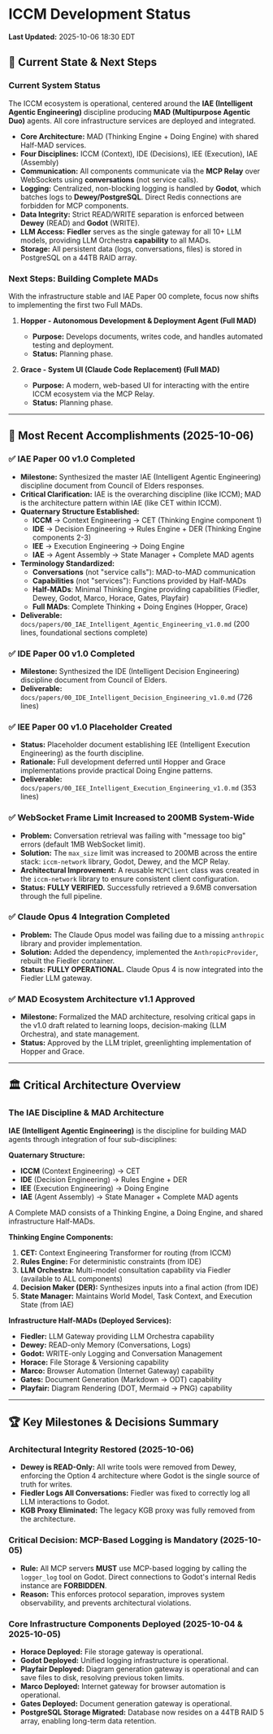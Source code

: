 # ICCM Development Status
**Last Updated:** 2025-10-06 18:30 EDT

## 🎯 Current State & Next Steps

### Current System Status
The ICCM ecosystem is operational, centered around the **IAE (Intelligent Agentic Engineering)** discipline producing **MAD (Multipurpose Agentic Duo)** agents. All core infrastructure services are deployed and integrated.

*   **Core Architecture:** MAD (Thinking Engine + Doing Engine) with shared Half-MAD services.
*   **Four Disciplines:** ICCM (Context), IDE (Decisions), IEE (Execution), IAE (Assembly)
*   **Communication:** All components communicate via the **MCP Relay** over WebSockets using **conversations** (not service calls).
*   **Logging:** Centralized, non-blocking logging is handled by **Godot**, which batches logs to **Dewey/PostgreSQL**. Direct Redis connections are forbidden for MCP components.
*   **Data Integrity:** Strict READ/WRITE separation is enforced between **Dewey** (READ) and **Godot** (WRITE).
*   **LLM Access:** **Fiedler** serves as the single gateway for all 10+ LLM models, providing LLM Orchestra **capability** to all MADs.
*   **Storage:** All persistent data (logs, conversations, files) is stored in PostgreSQL on a 44TB RAID array.

### Next Steps: Building Complete MADs
With the infrastructure stable and IAE Paper 00 complete, focus now shifts to implementing the first two Full MADs.

1.  **Hopper - Autonomous Development & Deployment Agent (Full MAD)**
    *   **Purpose:** Develops documents, writes code, and handles automated testing and deployment.
    *   **Status:** Planning phase.

2.  **Grace - System UI (Claude Code Replacement) (Full MAD)**
    *   **Purpose:** A modern, web-based UI for interacting with the entire ICCM ecosystem via the MCP Relay.
    *   **Status:** Planning phase.

---

## 🚀 Most Recent Accomplishments (2025-10-06)

### ✅ IAE Paper 00 v1.0 Completed
*   **Milestone:** Synthesized the master IAE (Intelligent Agentic Engineering) discipline document from Council of Elders responses.
*   **Critical Clarification:** IAE is the overarching discipline (like ICCM); MAD is the architecture pattern within IAE (like CET within ICCM).
*   **Quaternary Structure Established:**
    - **ICCM** → Context Engineering → CET (Thinking Engine component 1)
    - **IDE** → Decision Engineering → Rules Engine + DER (Thinking Engine components 2-3)
    - **IEE** → Execution Engineering → Doing Engine
    - **IAE** → Agent Assembly → State Manager + Complete MAD agents
*   **Terminology Standardized:**
    - **Conversations** (not "service calls"): MAD-to-MAD communication
    - **Capabilities** (not "services"): Functions provided by Half-MADs
    - **Half-MADs**: Minimal Thinking Engine providing capabilities (Fiedler, Dewey, Godot, Marco, Horace, Gates, Playfair)
    - **Full MADs**: Complete Thinking + Doing Engines (Hopper, Grace)
*   **Deliverable:** `docs/papers/00_IAE_Intelligent_Agentic_Engineering_v1.0.md` (200 lines, foundational sections complete)

### ✅ IDE Paper 00 v1.0 Completed
*   **Milestone:** Synthesized the IDE (Intelligent Decision Engineering) discipline document from Council of Elders.
*   **Deliverable:** `docs/papers/00_IDE_Intelligent_Decision_Engineering_v1.0.md` (726 lines)

### ✅ IEE Paper 00 v1.0 Placeholder Created
*   **Status:** Placeholder document establishing IEE (Intelligent Execution Engineering) as the fourth discipline.
*   **Rationale:** Full development deferred until Hopper and Grace implementations provide practical Doing Engine patterns.
*   **Deliverable:** `docs/papers/00_IEE_Intelligent_Execution_Engineering_v1.0.md` (353 lines)

### ✅ WebSocket Frame Limit Increased to 200MB System-Wide
*   **Problem:** Conversation retrieval was failing with "message too big" errors (default 1MB WebSocket limit).
*   **Solution:** The `max_size` limit was increased to 200MB across the entire stack: `iccm-network` library, Godot, Dewey, and the MCP Relay.
*   **Architectural Improvement:** A reusable `MCPClient` class was created in the `iccm-network` library to ensure consistent client configuration.
*   **Status:** **FULLY VERIFIED.** Successfully retrieved a 9.6MB conversation through the full pipeline.

### ✅ Claude Opus 4 Integration Completed
*   **Problem:** The Claude Opus model was failing due to a missing `anthropic` library and provider implementation.
*   **Solution:** Added the dependency, implemented the `AnthropicProvider`, rebuilt the Fiedler container.
*   **Status:** **FULLY OPERATIONAL.** Claude Opus 4 is now integrated into the Fiedler LLM gateway.

### ✅ MAD Ecosystem Architecture v1.1 Approved
*   **Milestone:** Formalized the MAD architecture, resolving critical gaps in the v1.0 draft related to learning loops, decision-making (LLM Orchestra), and state management.
*   **Status:** Approved by the LLM triplet, greenlighting implementation of Hopper and Grace.

---

## 🏛️ Critical Architecture Overview

### The IAE Discipline & MAD Architecture
**IAE (Intelligent Agentic Engineering)** is the discipline for building MAD agents through integration of four sub-disciplines:

**Quaternary Structure:**
- **ICCM** (Context Engineering) → CET
- **IDE** (Decision Engineering) → Rules Engine + DER
- **IEE** (Execution Engineering) → Doing Engine
- **IAE** (Agent Assembly) → State Manager + Complete MAD agents

A Complete MAD consists of a Thinking Engine, a Doing Engine, and shared infrastructure Half-MADs.

**Thinking Engine Components:**
1.  **CET:** Context Engineering Transformer for routing (from ICCM)
2.  **Rules Engine:** For deterministic constraints (from IDE)
3.  **LLM Orchestra:** Multi-model consultation capability via Fiedler (available to ALL components)
4.  **Decision Maker (DER):** Synthesizes inputs into a final action (from IDE)
5.  **State Manager:** Maintains World Model, Task Context, and Execution State (from IAE)

**Infrastructure Half-MADs (Deployed Services):**
*   **Fiedler:** LLM Gateway providing LLM Orchestra capability
*   **Dewey:** READ-only Memory (Conversations, Logs)
*   **Godot:** WRITE-only Logging and Conversation Management
*   **Horace:** File Storage & Versioning capability
*   **Marco:** Browser Automation (Internet Gateway) capability
*   **Gates:** Document Generation (Markdown → ODT) capability
*   **Playfair:** Diagram Rendering (DOT, Mermaid → PNG) capability

---

## 🏆 Key Milestones & Decisions Summary

### Architectural Integrity Restored (2025-10-06)
*   **Dewey is READ-Only:** All write tools were removed from Dewey, enforcing the Option 4 architecture where Godot is the single source of truth for writes.
*   **Fiedler Logs All Conversations:** Fiedler was fixed to correctly log all LLM interactions to Godot.
*   **KGB Proxy Eliminated:** The legacy KGB proxy was fully removed from the architecture.

### Critical Decision: MCP-Based Logging is Mandatory (2025-10-05)
*   **Rule:** All MCP servers **MUST** use MCP-based logging by calling the `logger_log` tool on Godot. Direct connections to Godot's internal Redis instance are **FORBIDDEN**.
*   **Reason:** This enforces protocol separation, improves system observability, and prevents architectural violations.

### Core Infrastructure Components Deployed (2025-10-04 & 2025-10-05)
*   **Horace Deployed:** File storage gateway is operational.
*   **Godot Deployed:** Unified logging infrastructure is operational.
*   **Playfair Deployed:** Diagram generation gateway is operational and can save files to disk, resolving previous token limits.
*   **Marco Deployed:** Internet gateway for browser automation is operational.
*   **Gates Deployed:** Document generation gateway is operational.
*   **PostgreSQL Storage Migrated:** Database now resides on a 44TB RAID 5 array, enabling long-term data retention.
